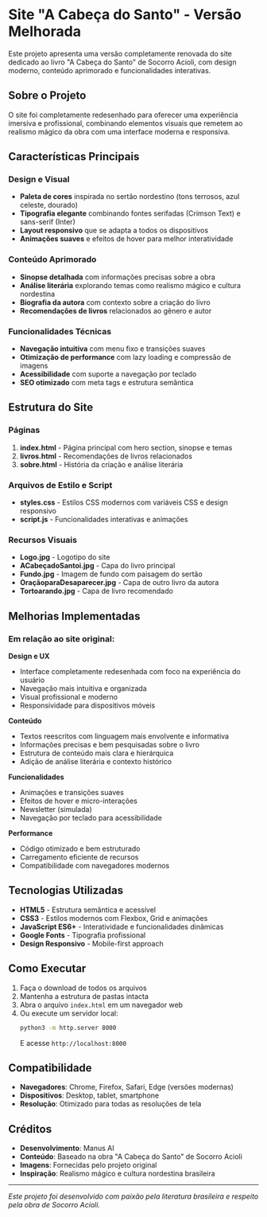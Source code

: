 # Site "A Cabeça do Santo" - Versão Melhorada

Este projeto apresenta uma versão completamente renovada do site dedicado ao livro "A Cabeça do Santo" de Socorro Acioli, com design moderno, conteúdo aprimorado e funcionalidades interativas.

## Sobre o Projeto

O site foi completamente redesenhado para oferecer uma experiência imersiva e profissional, combinando elementos visuais que remetem ao realismo mágico da obra com uma interface moderna e responsiva.

## Características Principais

### Design e Visual
- **Paleta de cores** inspirada no sertão nordestino (tons terrosos, azul celeste, dourado)
- **Tipografia elegante** combinando fontes serifadas (Crimson Text) e sans-serif (Inter)
- **Layout responsivo** que se adapta a todos os dispositivos
- **Animações suaves** e efeitos de hover para melhor interatividade

### Conteúdo Aprimorado
- **Sinopse detalhada** com informações precisas sobre a obra
- **Análise literária** explorando temas como realismo mágico e cultura nordestina
- **Biografia da autora** com contexto sobre a criação do livro
- **Recomendações de livros** relacionados ao gênero e autor

### Funcionalidades Técnicas
- **Navegação intuitiva** com menu fixo e transições suaves
- **Otimização de performance** com lazy loading e compressão de imagens
- **Acessibilidade** com suporte a navegação por teclado
- **SEO otimizado** com meta tags e estrutura semântica

## Estrutura do Site

### Páginas
1. **index.html** - Página principal com hero section, sinopse e temas
2. **livros.html** - Recomendações de livros relacionados
3. **sobre.html** - História da criação e análise literária

### Arquivos de Estilo e Script
- **styles.css** - Estilos CSS modernos com variáveis CSS e design responsivo
- **script.js** - Funcionalidades interativas e animações

### Recursos Visuais
- **Logo.jpg** - Logotipo do site
- **ACabeçadoSantoi.jpg** - Capa do livro principal
- **Fundo.jpg** - Imagem de fundo com paisagem do sertão
- **OraçãoparaDesaparecer.jpg** - Capa de outro livro da autora
- **Tortoarando.jpg** - Capa de livro recomendado

## Melhorias Implementadas

### Em relação ao site original:

**Design e UX**
- Interface completamente redesenhada com foco na experiência do usuário
- Navegação mais intuitiva e organizada
- Visual profissional e moderno
- Responsividade para dispositivos móveis

**Conteúdo**
- Textos reescritos com linguagem mais envolvente e informativa
- Informações precisas e bem pesquisadas sobre o livro
- Estrutura de conteúdo mais clara e hierárquica
- Adição de análise literária e contexto histórico

**Funcionalidades**
- Animações e transições suaves
- Efeitos de hover e micro-interações
- Newsletter (simulada)
- Navegação por teclado para acessibilidade

**Performance**
- Código otimizado e bem estruturado
- Carregamento eficiente de recursos
- Compatibilidade com navegadores modernos

## Tecnologias Utilizadas

- **HTML5** - Estrutura semântica e acessível
- **CSS3** - Estilos modernos com Flexbox, Grid e animações
- **JavaScript ES6+** - Interatividade e funcionalidades dinâmicas
- **Google Fonts** - Tipografia profissional
- **Design Responsivo** - Mobile-first approach

## Como Executar

1. Faça o download de todos os arquivos
2. Mantenha a estrutura de pastas intacta
3. Abra o arquivo `index.html` em um navegador web
4. Ou execute um servidor local:
   ```bash
   python3 -m http.server 8000
   ```
   E acesse `http://localhost:8000`

## Compatibilidade

- **Navegadores**: Chrome, Firefox, Safari, Edge (versões modernas)
- **Dispositivos**: Desktop, tablet, smartphone
- **Resolução**: Otimizado para todas as resoluções de tela

## Créditos

- **Desenvolvimento**: Manus AI
- **Conteúdo**: Baseado na obra "A Cabeça do Santo" de Socorro Acioli
- **Imagens**: Fornecidas pelo projeto original
- **Inspiração**: Realismo mágico e cultura nordestina brasileira

---

*Este projeto foi desenvolvido com paixão pela literatura brasileira e respeito pela obra de Socorro Acioli.*
